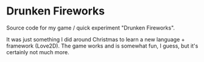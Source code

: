 # Drunken Fireworks

Source code for my game / quick experiment "Drunken Fireworks".

It was just something I did around Christmas to learn a new language + framework (Love2D). The game works and is somewhat fun, I guess, but it's certainly not much more.